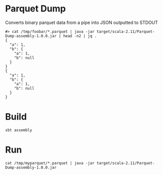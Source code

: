 # Parquet Dump

Converts binary parquet data from a pipe into JSON outputted to STDOUT

```
#> cat /tmp/foobar/*.parquet | java -jar target/scala-2.11/Parquet-Dump-assembly-1.0.0.jar | head -n2 | jq .
{
  "a": 1,
  "b": {
    "a": 1,
    "b": null
  }
}
{
  "a": 1,
  "b": {
    "a": 1,
    "b": null
  }
}
```

# Build

```
sbt assembly
```

# Run

```
cat /tmp/myparquet/*.parquet | java -jar target/scala-2.11/Parquet-Dump-assembly-1.0.0.jar
```
